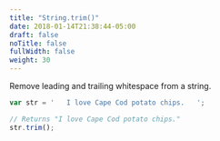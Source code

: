 ```yaml
---
title: "String.trim()"
date: 2018-01-14T21:38:44-05:00
draft: false
noTitle: false
fullWidth: false
weight: 30
---
```


Remove leading and trailing whitespace from a string.

```javascript
var str = '   I love Cape Cod potato chips.   ';

// Returns "I love Cape Cod potato chips."
str.trim();
```